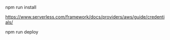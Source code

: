 <!-- Step 1 -->
<!-- Install libraries -->
npm run install


<!-- Configure Serverless -->
https://www.serverless.com/framework/docs/providers/aws/guide/credentials/


<!-- Step 2 -->
<!-- Deploy code in aws -->
npm run deploy